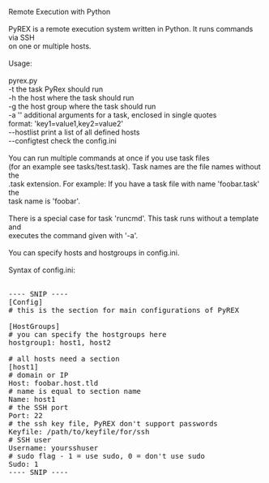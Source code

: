 Remote Execution with Python<br />
<br />
PyREX is a remote execution system written in Python. It runs commands via SSH<br />
on one or multiple hosts. <br />
<br />
Usage:<br />
<br />
pyrex.py <parameters><br />
  -t <task>		the task PyRex should run<br />
  -h <host>		the host where the task should run<br />
  -g <group>	    	the host group where the task should run<br />
  -a '<arguments>'	additional arguments for a task, enclosed in single quotes<br />
     			format: 'key1=value1,key2=value2'<br />
  --hostlist		print a list of all defined hosts<br />
  --configtest		check the config.ini<br />
<br />
You can run multiple commands at once if you use task files<br />
(for an example see tasks/test.task). Task names are the file names without the<br />
.task extension. For example: If you have a task file with name 'foobar.task' the<br />
task name is 'foobar'.<br />
<br />
There is a special case for task 'runcmd'. This task runs without a template and<br />
executes the command given with '-a'. <br />
<br />
You can specify hosts and hostgroups in config.ini.<br />
<br />
Syntax of config.ini:<br />
<br />
<pre>
---- SNIP ----
[Config]
# this is the section for main configurations of PyREX

[HostGroups]
# you can specify the hostgroups here
hostgroup1: host1, host2

# all hosts need a section
[host1]
# domain or IP
Host: foobar.host.tld
# name is equal to section name
Name: host1
# the SSH port
Port: 22
# the ssh key file, PyREX don't support passwords
Keyfile: /path/to/keyfile/for/ssh
# SSH user
Username: yoursshuser
# sudo flag - 1 = use sudo, 0 = don't use sudo
Sudo: 1 
---- SNIP ----
</pre>

